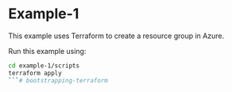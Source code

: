 # Example-1

This example uses Terraform to create a resource group in Azure.

Run this example using:

```bash
cd example-1/scripts
terraform apply
```# bootstrapping-terraform
